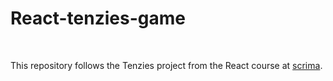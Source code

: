 # React-tenzies-game

<br/>

This repository follows the Tenzies project from the React course at [scrima](https://scrimba.com/learn/learnreact).
